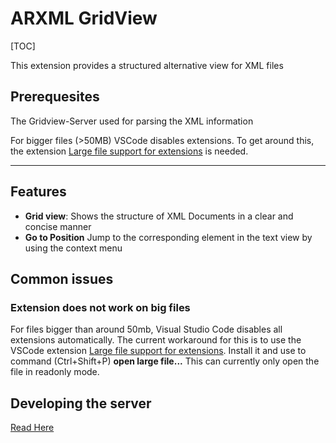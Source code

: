 # ARXML GridView

[TOC]

This extension provides a structured alternative view for XML files

## Prerequesites ##

The Gridview-Server used for parsing the XML information

For bigger files (>50MB) VSCode disables extensions. To get around this, the extension [Large file support for extensions](https://marketplace.visualstudio.com/items?itemName=mbehr1.vsc-lfs) is needed.

--------------

## Features ##

- **Grid view**: Shows the structure of XML Documents in a clear and concise manner
- **Go to Position** Jump to the corresponding element in the text view by using the context menu

## Common issues ##

### Extension does not work on big files ###

For files bigger than around 50mb, Visual Studio Code disables all extensions automatically.
The current workaround for this is to use the VSCode extension
[Large file support for extensions](https://marketplace.visualstudio.com/items?itemName=mbehr1.vsc-lfs).
Install it and use to command (Ctrl+Shift+P) **open large file...**
This can currently only open the file in readonly mode.

## Developing the server ##

[Read Here](src/docs/Developing.md)